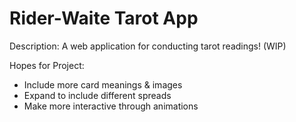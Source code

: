# Rider-Waite Tarot App

Description: A web application for conducting tarot readings! (WIP)

Hopes for Project:

* Include more card meanings & images
* Expand to include different spreads
* Make more interactive through animations
